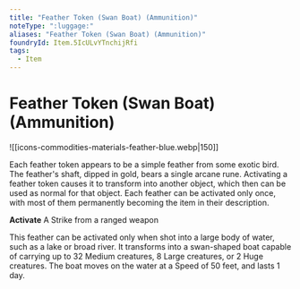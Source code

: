 ```yaml
---
title: "Feather Token (Swan Boat) (Ammunition)"
noteType: ":luggage:"
aliases: "Feather Token (Swan Boat) (Ammunition)"
foundryId: Item.5IcULvYTnchijRfi
tags:
  - Item
---
```


# Feather Token (Swan Boat) (Ammunition)
![[icons-commodities-materials-feather-blue.webp|150]]

Each feather token appears to be a simple feather from some exotic bird. The feather's shaft, dipped in gold, bears a single arcane rune. Activating a feather token causes it to transform into another object, which then can be used as normal for that object. Each feather can be activated only once, with most of them permanently becoming the item in their description.

**Activate** A Strike from a ranged weapon

This feather can be activated only when shot into a large body of water, such as a lake or broad river. It transforms into a swan-shaped boat capable of carrying up to 32 Medium creatures, 8 Large creatures, or 2 Huge creatures. The boat moves on the water at a Speed of 50 feet, and lasts 1 day.
